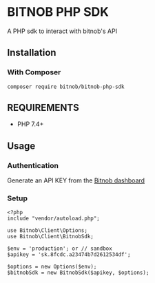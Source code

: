 # BITNOB PHP SDK
A PHP sdk to interact with bitnob's API

## Installation  

### With Composer

`composer require bitnob/bitnob-php-sdk`

## REQUIREMENTS
- PHP 7.4+

## Usage
### Authentication
Generate an API KEY from the <a href="https://app.bitnob.co" target="_blank">Bitnob dashboard</a>

### Setup

```
<?php
include "vendor/autoload.php";

use Bitnob\Client\Options;
use Bitnob\Client\BitnobSdk;

$env = 'production'; or // sandbox
$apikey = 'sk.8fcdc.a23474b7d2612534df';

$options = new Options($env);
$bitnobSdk = new BitnobSdk($apikey, $options);
```